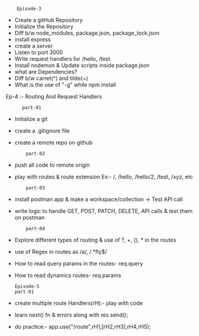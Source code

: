         Episode-3

- Create a gitHub Repository
- Initialize the Repository
- Diff b/w node_modules, package.json, package_lock.json
- install express
- create a server
- Listen to port 3000
- Write request handlers for /hello, /test
- Install nodemon & Update scripts inside package.json
- what are Dependencies?
- Diff b/w carret(^) and tilde(~)
- What is the use of "-g" while npm install

Ep-4 :- Routing And Request Handlers

          part-01

- Initialize a git
- create a .gitignore file
- create a remote repo on github

          part-02

- push all code to remote origin
- play with routes & route extension Ex:- /, /hello, /hello/2, /test, /xyz, etc

          part-03

- install postman app & make a workspace/collection -> Test API call
- write logic to handle GET, POST, PATCH, DELETE, API calls & test them on postman

          part-04

- Explore different types of routing & use of ?, +, (), \* in the routes
- use of Regex in routes as /a/, /.\*fly$/
- How to read query params in the routes- req.query
- How to read dynamics routes- req.params

      Episode-5
      part-01

- create multiple route Handlers(rH):- play with code
- learn next() fn & errors along with res.send();
- do practice:- app.use("/route",rH1,[rH2,rH3],rH4,rH5);
